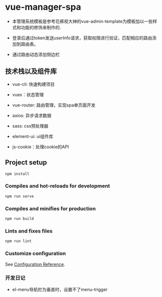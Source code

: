# vue-manager-spa

- 本管理系统模板是参考花裤衩大神的vue-admin-template为模板加以一些样式和功能的修饰来制作的.

- 登录后通过token发送userInfo请求，获取权限进行验证，匹配相应的路由添加到路由表。

- 通过路由动态添加侧边栏

## 技术栈以及组件库

- vue-cli: 快速构建项目

- vuex：状态管理

- vue-router: 路由管理，实现spa单页面开发

- axios: 异步请求数据

- sass: css预处理器

- element-ui: ui组件库

- js-cookie：处理cookie的API

## Project setup

```
npm install
```

### Compiles and hot-reloads for development

```
npm run serve
```

### Compiles and minifies for production

```
npm run build
```

### Lints and fixes files

```
npm run lint
```

### Customize configuration

See [Configuration Reference](https://cli.vuejs.org/config/).

### 开发日记

- el-menu导航栏为垂直时，设置不了menu-trigger
